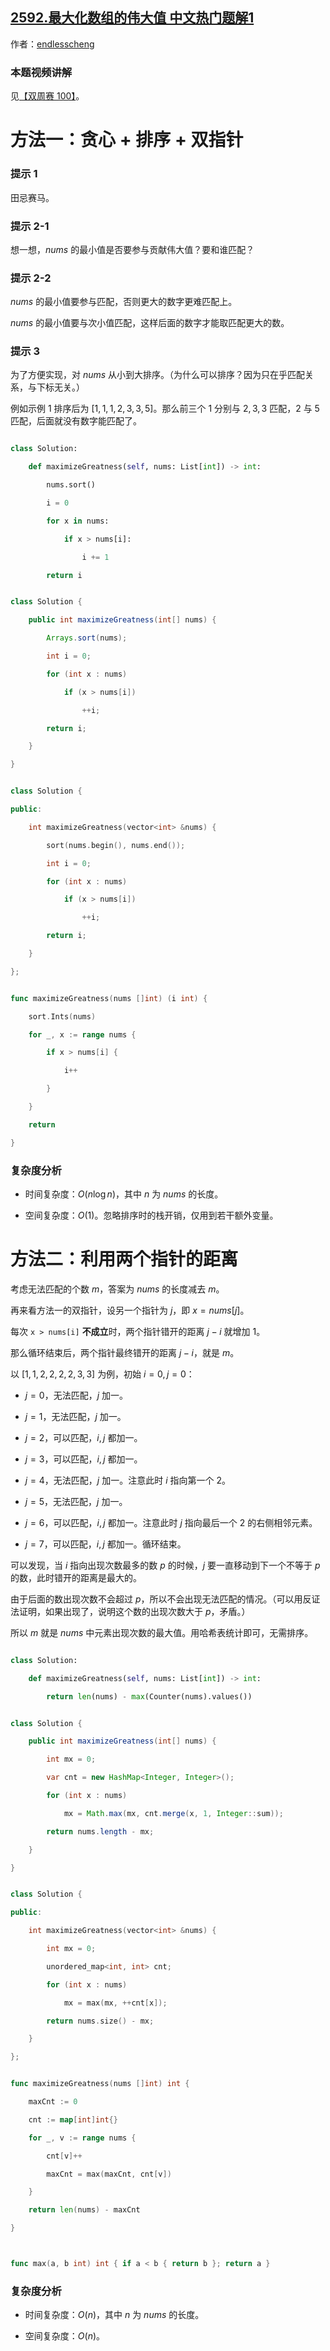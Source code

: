 ## [2592.最大化数组的伟大值 中文热门题解1](https://leetcode.cn/problems/maximize-greatness-of-an-array/solutions/100000/tian-ji-sai-ma-by-endlesscheng-buk1)

作者：[endlesscheng](https://leetcode.cn/u/endlesscheng)

### 本题视频讲解

见[【双周赛 100】](https://www.bilibili.com/video/BV1WM411H7UE/)。

# 方法一：贪心 + 排序 + 双指针

### 提示 1

田忌赛马。

### 提示 2-1

想一想，$\textit{nums}$ 的最小值是否要参与贡献伟大值？要和谁匹配？

### 提示 2-2

$\textit{nums}$ 的最小值要参与匹配，否则更大的数字更难匹配上。

$\textit{nums}$ 的最小值要与次小值匹配，这样后面的数字才能取匹配更大的数。

### 提示 3

为了方便实现，对 $\textit{nums}$ 从小到大排序。（为什么可以排序？因为只在乎匹配关系，与下标无关。）

例如示例 1 排序后为 $[1,1,1,2,3,3,5]$。那么前三个 $1$ 分别与 $2,3,3$ 匹配，$2$ 与 $5$ 匹配，后面就没有数字能匹配了。

```py [sol1-Python3]
class Solution:
    def maximizeGreatness(self, nums: List[int]) -> int:
        nums.sort()
        i = 0
        for x in nums:
            if x > nums[i]:
                i += 1
        return i
```

```java [sol1-Java]
class Solution {
    public int maximizeGreatness(int[] nums) {
        Arrays.sort(nums);
        int i = 0;
        for (int x : nums)
            if (x > nums[i])
                ++i;
        return i;
    }
}
```

```cpp [sol1-C++]
class Solution {
public:
    int maximizeGreatness(vector<int> &nums) {
        sort(nums.begin(), nums.end());
        int i = 0;
        for (int x : nums)
            if (x > nums[i])
                ++i;
        return i;
    }
};
```

```go [sol1-Go]
func maximizeGreatness(nums []int) (i int) {
	sort.Ints(nums)
	for _, x := range nums {
		if x > nums[i] {
			i++
		}
	}
	return
}
```

### 复杂度分析

- 时间复杂度：$O(n\log n)$，其中 $n$ 为 $\textit{nums}$ 的长度。
- 空间复杂度：$O(1)$。忽略排序时的栈开销，仅用到若干额外变量。

# 方法二：利用两个指针的距离

考虑无法匹配的个数 $m$，答案为 $\textit{nums}$ 的长度减去 $m$。

再来看方法一的双指针，设另一个指针为 $j$，即 $x=\textit{nums}[j]$。

每次 `x > nums[i]` **不成立**时，两个指针错开的距离 $j-i$ 就增加 $1$。

那么循环结束后，两个指针最终错开的距离 $j-i$，就是 $m$。

以 $[1,1,2,2,2,2,3,3]$ 为例，初始 $i=0,j=0$：

- $j=0$，无法匹配，$j$ 加一。
- $j=1$，无法匹配，$j$ 加一。
- $j=2$，可以匹配，$i,j$ 都加一。
- $j=3$，可以匹配，$i,j$ 都加一。
- $j=4$，无法匹配，$j$ 加一。注意此时 $i$ 指向第一个 $2$。
- $j=5$，无法匹配，$j$ 加一。
- $j=6$，可以匹配，$i,j$ 都加一。注意此时 $j$ 指向最后一个 $2$ 的右侧相邻元素。
- $j=7$，可以匹配，$i,j$ 都加一。循环结束。

可以发现，当 $i$ 指向出现次数最多的数 $p$ 的时候，$j$ 要一直移动到下一个不等于 $p$ 的数，此时错开的距离是最大的。

由于后面的数出现次数不会超过 $p$，所以不会出现无法匹配的情况。（可以用反证法证明，如果出现了，说明这个数的出现次数大于 $p$，矛盾。）

所以 $m$ 就是 $\textit{nums}$ 中元素出现次数的最大值。用哈希表统计即可，无需排序。

```py [sol2-Python3]
class Solution:
    def maximizeGreatness(self, nums: List[int]) -> int:
        return len(nums) - max(Counter(nums).values())
```

```java [sol2-Java]
class Solution {
    public int maximizeGreatness(int[] nums) {
        int mx = 0;
        var cnt = new HashMap<Integer, Integer>();
        for (int x : nums)
            mx = Math.max(mx, cnt.merge(x, 1, Integer::sum));
        return nums.length - mx;
    }
}
```

```cpp [sol2-C++]
class Solution {
public:
    int maximizeGreatness(vector<int> &nums) {
        int mx = 0;
        unordered_map<int, int> cnt;
        for (int x : nums)
            mx = max(mx, ++cnt[x]);
        return nums.size() - mx;
    }
};
```

```go [sol2-Go]
func maximizeGreatness(nums []int) int {
	maxCnt := 0
	cnt := map[int]int{}
	for _, v := range nums {
		cnt[v]++
		maxCnt = max(maxCnt, cnt[v])
	}
	return len(nums) - maxCnt
}

func max(a, b int) int { if a < b { return b }; return a }
```

### 复杂度分析

- 时间复杂度：$O(n)$，其中 $n$ 为 $\textit{nums}$ 的长度。
- 空间复杂度：$O(n)$。
